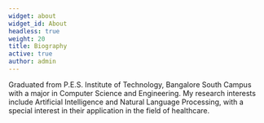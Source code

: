 ```yaml
---
widget: about
widget_id: About
headless: true
weight: 20
title: Biography
active: true
author: admin
---
```

Graduated from P.E.S. Institute of Technology, Bangalore South Campus with a major in Computer Science and Engineering. My research interests include Artificial Intelligence and Natural Language Processing, with a special interest in their application in the field of healthcare.